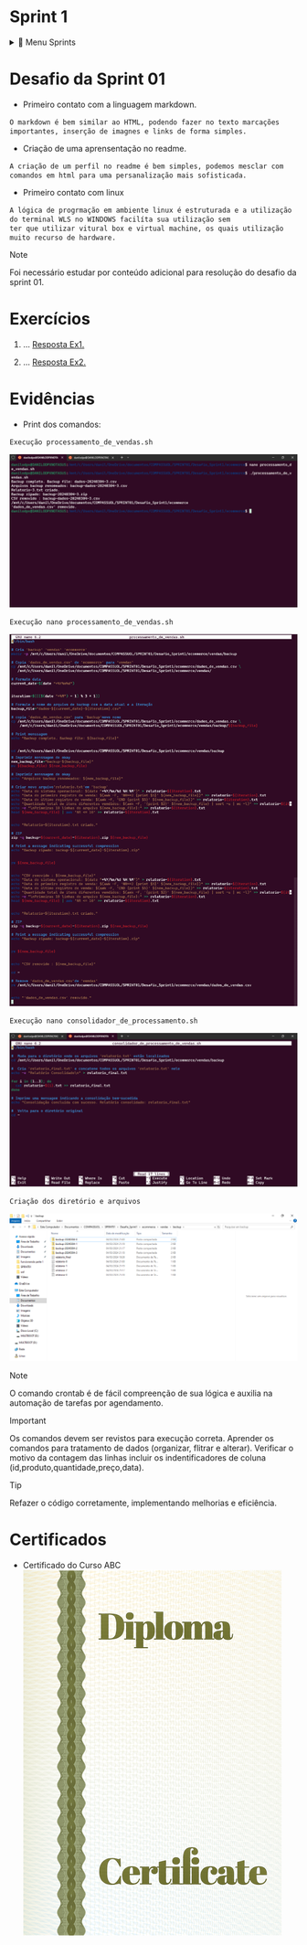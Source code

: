 
# Sprint 1
<details>
<summary>💾 Menu Sprints</summary>

- [Sprint 2](../Sprint2/README.md)
- [Sprint 3](../Sprint3/README.md)
- [Sprint 4](../Sprint4/README.md)
- [Sprint 5](../Sprint5/README.md)
- [Sprint 6](../Sprint6/README.md)
- [Sprint 7](../Sprint7/README.md)
- [Sprint 8](../Sprint8/README.md)
- [Sprint 9](../Sprint9/README.md)
- [Sprint 10](../Sprint10/README.md)
</details>

# Desafio da Sprint 01
- Primeiro contato com a linguagem markdown.
```
O markdown é bem similar ao HTML, podendo fazer no texto marcações importantes, inserção de imagnes e links de forma simples.
```
- Criação de uma aprensentação no readme.
 ```
A criação de um perfil no readme é bem simples, podemos mesclar com comandos em html para uma persanalização mais sofisticada.
```
- Primeiro contato com linux
```
A lógica de progrmação em ambiente linux é estruturada e a utilização do terminal WLS no WINDOWS facilíta sua utilização sem
ter que utilizar vitural box e virtual machine, os quais utilização muito recurso de hardware.
```
> [!NOTE]
> Foi necessário estudar por conteúdo adicional para resolução do desafio da sprint 01.


# Exercícios


1. ...
[Resposta Ex1.](exercicios/ex1.txt)


2. ...
[Resposta Ex2.](exercicios/ex2.txt)




# Evidências


- Print dos comandos:

```
Execução processamento_de_vendas.sh
```
![processamento_de_vendas](evidencias/processamento_de_vendas.png)

```
Execução nano processamento_de_vendas.sh
```
![processamento_de_vendasnano](evidencias/processamento_de_vendasnano.png)

```
Execução nano consolidador_de_processamento.sh
```
![consolidador_de_processamento](evidencias/consolidador_de_processamento.png)

```
Criação dos diretório e arquivos
```
![diretório e arquivos](evidencias/pastabackup.png)
> [!NOTE]
> O comando crontab é de fácil compreenção de sua lógica e auxilia na automação de tarefas por agendamento.

> [!IMPORTANT]
> Os comandos devem ser revistos para execução correta.
> Aprender os comandos para tratamento de dados (organizar, flitrar e alterar).
> Verificar o motivo da contagem das linhas incluir os indentificadores de coluna (id,produto,quantidade,preço,data).

> [!TIP]
> Refazer o código corretamente, implementando melhorias e eficiência.


# Certificados


- Certificado do Curso ABC
![Curso ABC](certificados/sample.png)


